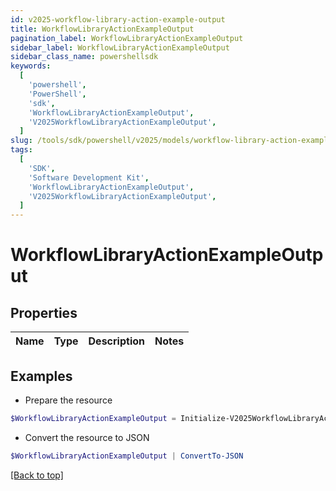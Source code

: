 ```yaml
---
id: v2025-workflow-library-action-example-output
title: WorkflowLibraryActionExampleOutput
pagination_label: WorkflowLibraryActionExampleOutput
sidebar_label: WorkflowLibraryActionExampleOutput
sidebar_class_name: powershellsdk
keywords:
  [
    'powershell',
    'PowerShell',
    'sdk',
    'WorkflowLibraryActionExampleOutput',
    'V2025WorkflowLibraryActionExampleOutput',
  ]
slug: /tools/sdk/powershell/v2025/models/workflow-library-action-example-output
tags:
  [
    'SDK',
    'Software Development Kit',
    'WorkflowLibraryActionExampleOutput',
    'V2025WorkflowLibraryActionExampleOutput',
  ]
---
```


# WorkflowLibraryActionExampleOutput

## Properties

| Name | Type | Description | Notes |
| ---- | ---- | ----------- | ----- |

## Examples

- Prepare the resource

```powershell
$WorkflowLibraryActionExampleOutput = Initialize-V2025WorkflowLibraryActionExampleOutput
```

- Convert the resource to JSON

```powershell
$WorkflowLibraryActionExampleOutput | ConvertTo-JSON
```

[[Back to top]](#)
